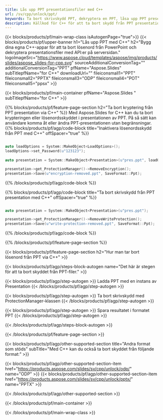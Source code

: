 ```yaml
---
title: Lås upp PPT presentationsfiler med C++
url: /sv/cpp/unlock/ppt/
keywords: Ta bort skrivskydd PPT, dekryptera en PPT, låsa upp PPT presentation, ta bort skydd PPT
description: Källkod för C++ för att ta bort skydd från PPT presentation.
---
```


{{< blocks/products/pf/main-wrap-class isAutogenPage="true">}}
{{< blocks/products/pf/upper-banner h1="Lås upp PPT med C++" h2="Bygg dina egna C++-appar för att ta bort lösenord från PowerPoint och dekryptera presentationsfiler med API:er på serversidan." logoImageSrc="https://www.aspose.cloud/templates/aspose/img/products/slides/aspose_slides-for-cpp.svg" sourceAdditionalConversionTag="" additionalConversionTag="PPT" pfName="Aspose.Slides" subTitlepfName="for C++" downloadUrl="" fileiconsmall1="PPT" fileiconsmall2="PPTX" fileiconsmall3="ODP" fileiconsmall4="POT" fileiconsmall5="ppsx" >}}

{{< blocks/products/pf/main-container pfName="Aspose.Slides " subTitlepfName="for C++" >}}

{{% blocks/products/pf/feature-page-section  h2="Ta bort kryptering från PPT presentation via C++" %}}
Med Aspose.Slides for C++ kan du ta bort krypteringen eller lösenordsskyddet i presentationen av PPT. På så sätt kan användare komma åt eller ändra PPT-presentationen utan begränsningar.
{{% blocks/products/pf/agp/code-block title="Inaktivera lösenordsskydd från PPT med C++" offSpacer="true" %}}

```cpp

auto loadOptions = System::MakeObject<LoadOptions>();
loadOptions->set_Password(u"123123");
    
auto presentation = System::MakeObject<Presentation>(u"pres.ppt", loadOptions);

presentation->get_ProtectionManager()->RemoveEncryption();
presentation->Save(u"encryption-removed.ppt", SaveFormat::Ppt);
```

{{% /blocks/products/pf/agp/code-block %}}

{{% blocks/products/pf/agp/code-block title="Ta bort skrivskydd från PPT presentation med C++" offSpacer="true" %}}

```cpp

auto presentation = System::MakeObject<Presentation>(u"pres.ppt");

presentation->get_ProtectionManager()->RemoveWriteProtection();
presentation->Save(u"write-protection-removed.ppt", SaveFormat::Ppt);
```

{{% /blocks/products/pf/agp/code-block %}}

{{% /blocks/products/pf/feature-page-section %}}

{{< blocks/products/pf/feature-page-section  h2="Hur man tar bort lösenord från PPT via C++" >}}

{{< blocks/products/pf/agp/steps-block-autogen name="Det här är stegen för att ta bort skyddet från PPT-filer." >}}

{{< blocks/products/pf/agp/step-autogen >}}
Ladda PPT med en instans av Presentation
{{< /blocks/products/pf/agp/step-autogen >}}

{{< blocks/products/pf/agp/step-autogen >}}
Ta bort skrivskydd med ProtectionManager-klassen
{{< /blocks/products/pf/agp/step-autogen >}}

{{< blocks/products/pf/agp/step-autogen >}}
Spara resultatet i formatet PPT
{{< /blocks/products/pf/agp/step-autogen >}}

{{< /blocks/products/pf/agp/steps-block-autogen >}}

{{< /blocks/products/pf/feature-page-section >}}

{{< blocks/products/pf/agp/other-supported-section title="Andra format som stöds" subTitle="Med C++ kan du också ta bort skyddet från följande format:" >}}

{{< blocks/products/pf/agp/other-supported-section-item href="https://products.aspose.com/slides/sv/cpp/unlock/odp/" name="ODP" >}}
{{< blocks/products/pf/agp/other-supported-section-item href="https://products.aspose.com/slides/sv/cpp/unlock/pptx/" name="PPTX" >}}


{{< /blocks/products/pf/agp/other-supported-section >}}

{{< /blocks/products/pf/main-container >}}
    
{{< /blocks/products/pf/main-wrap-class >}}